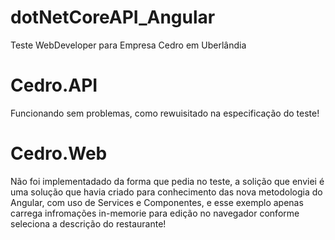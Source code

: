 # dotNetCoreAPI_Angular

Teste WebDeveloper para Empresa Cedro em Uberlândia

# Cedro.API
Funcionando sem problemas, como rewuisitado na especificação do teste!

# Cedro.Web
Não foi implementadado da forma que pedia no teste, a solição que enviei é uma solução que havia criado para conhecimento das nova
metodologia do Angular, com uso de Services e Componentes, e esse exemplo apenas carrega infromações in-memorie para edição no navegador
conforme seleciona a descrição do restaurante!
